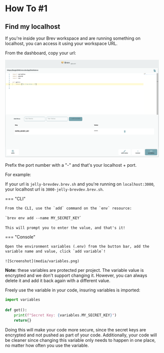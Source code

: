 # How To #1
## Find my localhost

If you're inside your Brev workspace and are running something on localhost, you can access it using your workspace URL.

From the dashboard, copy your url:

![Screenshot](media/variables.png)

Prefix the port number with a "-" and that's your localhost + port.

For example:

If your url is `jelly-brevdev.brev.sh` and you're running on `localhost:3000`, your localhost url is `3000-jelly-brevdev.brev.sh`.



=== "CLI"

    From the CLI, use the `add` command on the `env` resource:

    `brev env add --name MY_SECRET_KEY`

    This will prompt you to enter the value, and that's it! 


=== "Console"

    Open the environment variables (.env) from the button bar, add the variable name and value, click `add variable`! 

    ![Screenshot](media/variables.png)
    

**Note:** these variables are protected per project. The variable value is encrypted and we don't support changing it. However, you can always delete it and add it back again with a different value. 

Freely use the variable in your code, insuring variables is imported:

```python
import variables

def get():
    print(f"Secret Key: {variables.MY_SECRET_KEY}")
    return{}
```

Doing this will make your code more secure, since the secret keys are encrypted and not pushed as part of your code. Additionally, your code will be cleaner since changing this variable only needs to happen in one place, no matter how often you use the variable.

